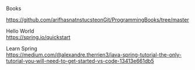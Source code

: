  Books </br>

 https://github.com/arifhasnatnstucsteonGit/ProgrammingBooks/tree/master</br>

Hello World </br>
 https://spring.io/quickstart</br>

Learn Spring </br>
https://medium.com/@alexandre.therrien3/java-spring-tutorial-the-only-tutorial-you-will-need-to-get-started-vs-code-13413e661db5</br>
